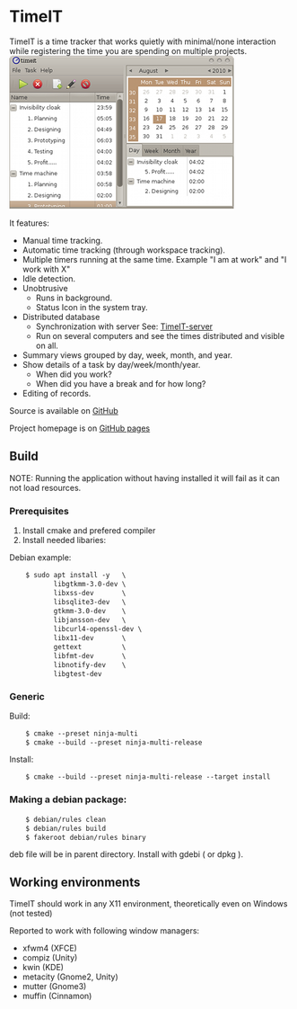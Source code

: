 


# TimeIT
TimeIT is a time tracker that works quietly with minimal/none interaction while 
registering the time you are spending on multiple projects.  
![Screenshot](src/doc/html/C/TimeIT-MainWindow.png)

It features:
* Manual time tracking.
* Automatic time tracking (through workspace tracking). 
* Multiple timers running at the same time. Example "I am at work" and "I work with X"   
* Idle detection.
* Unobtrusive
  * Runs in background.
  * Status Icon in the system tray.
* Distributed database
  * Synchronization with server See: [TimeIT-server](https://github.com/Hoglet/TimeIT-Server)
  * Run on several computers and see the times distributed and visible on all.
* Summary views grouped by day, week, month, and year.
* Show details of a task by day/week/month/year. 
  * When did you work?
  * When did you have a break and for how long?
* Editing of records.

Source is available on [GitHub](https://github.com/Hoglet/TimeIT)

Project homepage is on [GitHub pages](https://hoglet.github.io/TimeIT/)

## Build

NOTE: Running the application without having installed it will fail as it can not load resources.

### Prerequisites
1. Install cmake and prefered compiler
2. Install needed libaries:
   
Debian example:

        $ sudo apt install -y   \
               libgtkmm-3.0-dev \
               libxss-dev       \
               libsqlite3-dev   \
               gtkmm-3.0-dev    \
               libjansson-dev   \
               libcurl4-openssl-dev \
               libx11-dev       \
               gettext          \
               libfmt-dev       \
               libnotify-dev    \
               libgtest-dev
   
### Generic
Build:

        $ cmake --preset ninja-multi
        $ cmake --build --preset ninja-multi-release

Install:

        $ cmake --build --preset ninja-multi-release --target install

### Making a debian package:
        $ debian/rules clean  
        $ debian/rules build  
        $ fakeroot debian/rules binary
deb file will be in parent directory.
Install with gdebi ( or dpkg ).



## Working environments

TimeIT should work in any X11 environment, theoretically even on Windows (not tested)

Reported to work with following window managers:

* xfwm4 (XFCE)
* compiz (Unity)
* kwin (KDE)
* metacity (Gnome2, Unity)
* mutter (Gnome3)
* muffin (Cinnamon)
